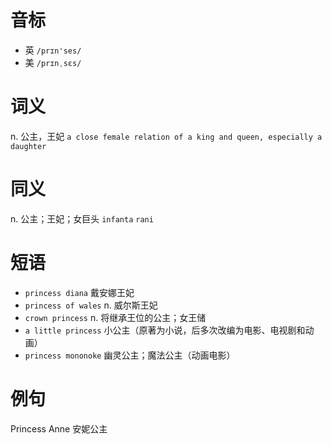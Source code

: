# 音标

- 英 `/prɪn'ses/`
- 美 `/prɪnˌsɛs/`

# 词义

n. 公主，王妃
`a close female relation of a king and queen, especially a daughter`

# 同义

n. 公主；王妃；女巨头
`infanta` `rani`

# 短语

- `princess diana` 戴安娜王妃
- `princess of wales` n. 威尔斯王妃
- `crown princess` n. 将继承王位的公主；女王储
- `a little princess` 小公主（原著为小说，后多次改编为电影、电视剧和动画）
- `princess mononoke` 幽灵公主；魔法公主（动画电影）

# 例句

Princess Anne
安妮公主


